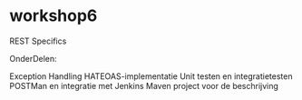 # workshop6
REST Specifics

OnderDelen:

Exception Handling
HATEOAS-implementatie
Unit testen en integratietesten
POSTMan en integratie met Jenkins
Maven project voor de beschrijving
